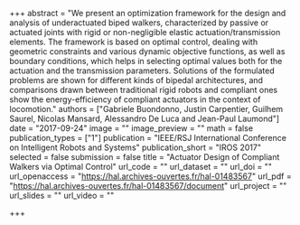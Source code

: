 +++
abstract = "We present an optimization framework for the design and analysis of underactuated biped walkers, characterized by passive or actuated joints with rigid or non-negligible elastic actuation/transmission elements. The framework is based on optimal control, dealing with geometric constraints and various dynamic objective functions, as well as boundary conditions, which helps in selecting optimal values both for the actuation and the transmission parameters. Solutions of the formulated problems are shown for different kinds of bipedal architectures, and comparisons drawn between traditional rigid robots and compliant ones show the energy-efficiency of compliant actuators in the context of locomotion."
authors = ["Gabriele Buondonno, Justin Carpentier, Guilhem Saurel, Nicolas Mansard, Alessandro De Luca and Jean-Paul Laumond"]
date = "2017-09-24"
image = ""
image_preview = ""
math = false
publication_types = ["1"]
publication = "IEEE/RSJ International Conference on Intelligent Robots and Systems"
publication_short = "IROS 2017"
selected = false
submission = false
title = "Actuator Design of Compliant Walkers via Optimal Control"
url_code = ""
url_dataset = ""
url_doi = ""
url_openaccess = "https://hal.archives-ouvertes.fr/hal-01483567"
url_pdf = "https://hal.archives-ouvertes.fr/hal-01483567/document"
url_project = ""
url_slides = ""
url_video = ""

+++

